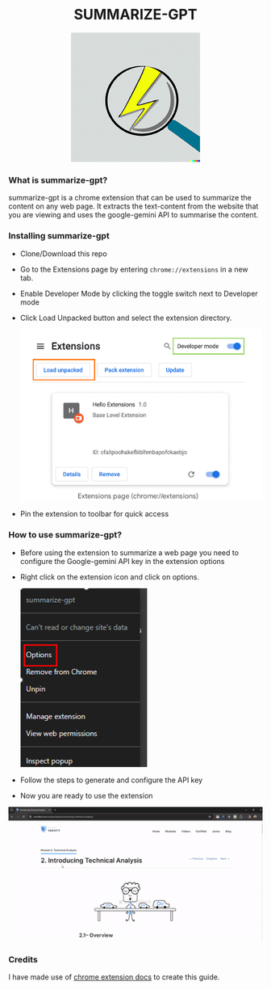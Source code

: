 <div align="center">
    <br>
    <h1>SUMMARIZE-GPT</h1>
    <img src="src/icons/icon2.png">
    <br>
</div>


### What is summarize-gpt?

summarize-gpt is a chrome extension that can be used to summarize the content on any web page. It extracts the text-content from the website that you are viewing and uses the google-gemini API to summarise the content.


### Installing summarize-gpt

- Clone/Download this repo
- Go to the Extensions page by entering ```chrome://extensions``` in a new tab.
- Enable Developer Mode by clicking the toggle switch next to Developer mode
- Click Load Unpacked button and select the extension directory.

    ![Load Extension](src/images/install-extension.png)

- Pin the extension to toolbar for quick access

### How to use summarize-gpt?

- Before using the extension to summarize a web page you need to configure the Google-gemini API key in the extension options
- Right click on the extension icon and click on options.

    ![Set API key](src/images/set-api-key.png)

- Follow the steps to generate and configure the API key
- Now you are ready to use the extension

 ![how-to-use](src/images/how-to-use.gif)

### Credits

I have made use of [chrome extension docs](https://developer.chrome.com/docs/extensions/get-started/tutorial/hello-world) to create this guide.